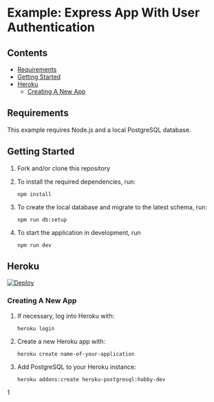 # Example: Express App With User Authentication

## Contents <!-- omit in toc -->

- [Requirements](#requirements)
- [Getting Started](#getting-started)
- [Heroku](#heroku)
  - [Creating A New App](#creating-a-new-app)

## Requirements

This example requires Node.js and a local PostgreSQL database.

## Getting Started

1. Fork and/or clone this repository
1. To install the required dependencies, run:

   ```console
   npm install
   ```

1. To create the local database and migrate to the latest schema, run:

   ```console
   npm run db:setup
   ```

1. To start the application in development, run

   ```console
   npm run dev
   ```

## Heroku

[![Deploy](https://www.herokucdn.com/deploy/button.svg)](https://heroku.com/deploy)

### Creating A New App

1. If necessary, log into Heroku with:

   ```console
   heroku login
   ```

1. Create a new Heroku app with:

   ```console
   heroku create name-of-your-application
   ```

1. Add PostgreSQL to your Heroku instance:

   ```console
   heroku addons:create heroku-postgresql:hobby-dev
   ```

1
